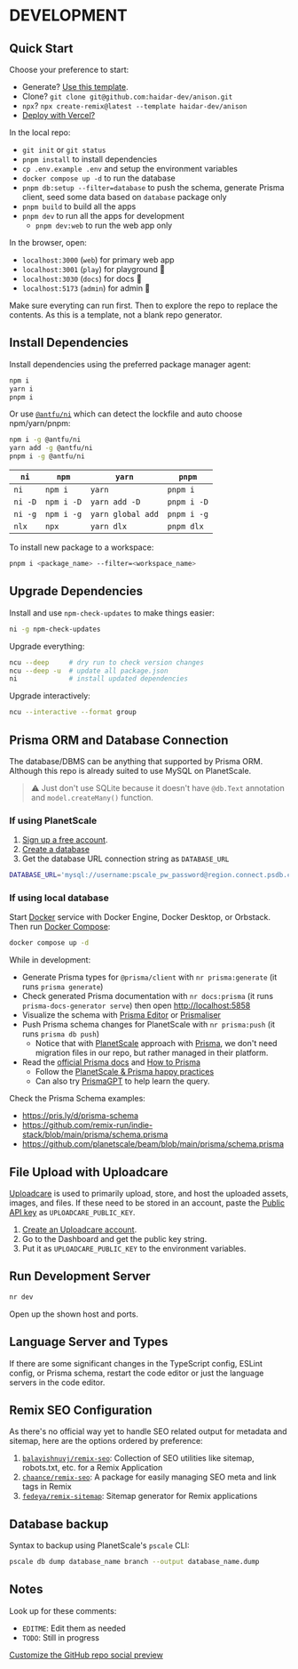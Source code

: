 # DEVELOPMENT

## Quick Start

Choose your preference to start:

- Generate? [Use this template](https://github.com/haidar-dev/anison-dev/generate).
- Clone? `git clone git@github.com:haidar-dev/anison.git`
- `npx`? `npx create-remix@latest --template haidar-dev/anison`
- [Deploy with Vercel?](https://vercel.com)

In the local repo:

- `git init` or `git status`
- `pnpm install` to install dependencies
- `cp .env.example .env` and setup the environment variables
- `docker compose up -d` to run the database
- `pnpm db:setup --filter=database` to push the schema, generate Prisma client, seed some data based on `database` package only
- `pnpm build` to build all the apps
- `pnpm dev` to run all the apps for development
  - `pnpm dev:web` to run the web app only

In the browser, open:

- `localhost:3000` (`web`) for primary web app
- `localhost:3001` (`play`) for playground 🚧
- `localhost:3030` (`docs`) for docs 🚧
- `localhost:5173` (`admin`) for admin 🚧

Make sure everyting can run first. Then to explore the repo to replace the contents. As this is a template, not a blank repo generator.

## Install Dependencies

Install dependencies using the preferred package manager agent:

```sh
npm i
yarn i
pnpm i
```

Or use [`@antfu/ni`](https://github.com/antfu/ni) which can detect the lockfile and auto choose npm/yarn/pnpm:

```sh
npm i -g @antfu/ni
yarn add -g @antfu/ni
pnpm i -g @antfu/ni
```

| `ni` | `npm` | `yarn` | `pnpm` |
| -- | -- | -- | -- |
| `ni` | `npm i` | `yarn` | `pnpm i` |
| `ni -D` | `npm i -D` | `yarn add -D` | `pnpm i -D` |
| `ni -g` | `npm i -g` | `yarn global add` | `pnpm i -g` |
| `nlx` | `npx` | `yarn dlx` | `pnpm dlx` |

To install new package to a workspace:

```sh
pnpm i <package_name> --filter=<workspace_name>
```

## Upgrade Dependencies

Install and use `npm-check-updates` to make things easier:

```sh
ni -g npm-check-updates
```

Upgrade everything:

```sh
ncu --deep     # dry run to check version changes
ncu --deep -u  # update all package.json
ni             # install updated dependencies
```

Upgrade interactively:

```sh
ncu --interactive --format group
```

## Prisma ORM and Database Connection

The database/DBMS can be anything that supported by Prisma ORM. Although this repo is already suited to use MySQL on PlanetScale.

> ⚠️ Just don't use SQLite because it doesn't have `@db.Text` annotation and `model.createMany()` function.

### If using PlanetScale

1. [Sign up a free account](https://auth.planetscale.com/sign-up).
2. [Create a database](https://planetscale.com/docs)
3. Get the database URL connection string as `DATABASE_URL`

```sh
DATABASE_URL='mysql://username:pscale_pw_password@region.connect.psdb.cloud/name?sslaccept=strict'
```

### If using local database

Start [Docker](https://docker.com) service with Docker Engine, Docker Desktop, or Orbstack. Then run [Docker Compose](../docker-compose.yml):

```sh
docker compose up -d
```

While in development:

- Generate Prisma types for `@prisma/client` with `nr prisma:generate` (it runs `prisma generate`)
- Check generated Prisma documentation with `nr docs:prisma` (it runs `prisma-docs-generator serve`) then open <http://localhost:5858>
- Visualize the schema with [Prisma Editor](https://github.com/mohammed-bahumaish/prisma-editor) or [Prismaliser](https://prismaliser.app)
- Push Prisma schema changes for PlanetScale with `nr prisma:push` (it runs `prisma db push`)
  - Notice that with [PlanetScale](https://planetscale.com/docs/tutorials/prisma-quickstart) approach with [Prisma](https://prisma.io/docs/guides/database/using-prisma-with-planetscale), we don't need migration files in our repo, but rather managed in their platform.
- Read the [official Prisma docs](https://prisma.io/docs) and [How to Prisma](https://howtoprisma.com)
  - Follow the [PlanetScale & Prisma happy practices](https://planetscale.com/docs/prisma/prisma-best-practices)
  - Can also try [PrismaGPT](https://gpt.howtoprisma.com) to help learn the query.

Check the Prisma Schema examples:

- <https://pris.ly/d/prisma-schema>
- <https://github.com/remix-run/indie-stack/blob/main/prisma/schema.prisma>
- <https://github.com/planetscale/beam/blob/main/prisma/schema.prisma>

## File Upload with Uploadcare

[Uploadcare](https://uploadcare.com) is used to primarily upload, store, and host the uploaded assets, images, and files. If these need to be stored in an account, paste the [Public API key](https://uploadcare.com/docs/start/settings/#keys-public) as `UPLOADCARE_PUBLIC_KEY`.

1. [Create an Uploadcare account](https://uploadcare.com).
2. Go to the Dashboard and get the public key string.
3. Put it as `UPLOADCARE_PUBLIC_KEY` to the environment variables.

## Run Development Server

```sh
nr dev
```

Open up the shown host and ports.

## Language Server and Types

If there are some significant changes in the TypeScript config, ESLint config, or Prisma schema, restart the code editor or just the language servers in the code editor.

## Remix SEO Configuration

As there's no official way yet to handle SEO related output for metadata and sitemap, here are the options ordered by preference:

1. [`balavishnuvj/remix-seo`](https://github.com/balavishnuvj/remix-seo): Collection of SEO utilities like sitemap, robots.txt, etc. for a Remix Application
2. [`chaance/remix-seo`](https://github.com/chaance/remix-seo): A package for easily managing SEO meta and link tags in Remix
3. [`fedeya/remix-sitemap`](https://github.com/fedeya/remix-sitemap): Sitemap generator for Remix applications

## Database backup

Syntax to backup using PlanetScale's `pscale` CLI:

```sh
pscale db dump database_name branch --output database_name.dump
```

## Notes

Look up for these comments:

- `EDITME`: Edit them as needed
- `TODO`: Still in progress

[Customize the GitHub repo social preview](https://docs.github.com/en/repositories/managing-your-repositorys-settings-and-features/customizing-your-repository/customizing-your-repositorys-social-media-preview)
